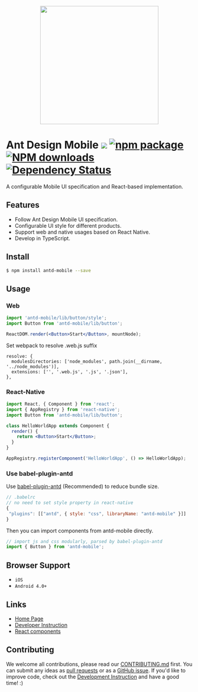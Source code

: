 <p align="center">
  <a href="http://mobile.ant.design">
    <img width="320" src="https://zos.alipayobjects.com/rmsportal/XyhtJExcOrXZnLv.png">
  </a>
</p>

# Ant Design Mobile [![](https://img.shields.io/travis/ant-design/ant-design-mobile.svg?style=flat-square)](https://travis-ci.org/ant-design/ant-design-mobile) [![npm package](https://img.shields.io/npm/v/antd-mobile.svg?style=flat-square)](https://www.npmjs.org/package/antd-mobile) [![NPM downloads](http://img.shields.io/npm/dm/antd-mobile.svg?style=flat-square)](https://npmjs.org/package/antd-mobile) [![Dependency Status](https://david-dm.org/ant-design/ant-design-mobile.svg?style=flat-square)](https://david-dm.org/ant-design/ant-design-mobile)

A configurable Mobile UI specification and React-based implementation.

## Features

- Follow Ant Design Mobile UI specification.
- Configurable UI style for different products.
- Support web and native usages based on React Native.
- Develop in TypeScript.

## Install

```bash
$ npm install antd-mobile --save
```

## Usage

### Web

```jsx
import 'antd-mobile/lib/button/style';
import Button from 'antd-mobile/lib/button';

ReactDOM.render(<Button>Start</Button>, mountNode);
```

Set webpack to resolve .web.js suffix

```
resolve: {
  modulesDirectories: ['node_modules', path.join(__dirname, '../node_modules')],
  extensions: ['', '.web.js', '.js', '.json'],
},
```

### React-Native

```jsx
import React, { Component } from 'react';
import { AppRegistry } from 'react-native';
import Button from 'antd-mobile/lib/button';

class HelloWorldApp extends Component {
  render() {
    return <Button>Start</Button>;
  }
}

AppRegistry.registerComponent('HelloWorldApp', () => HelloWorldApp);
```

### Use babel-plugin-antd

Use [babel-plugin-antd](https://github.com/ant-design/babel-plugin-antd) (Recommended) to reduce bundle size.

```js
// .babelrc
// no need to set style property in react-native
{
 "plugins": [["antd", { style: "css", libraryName: "antd-mobile" }]]
}
```

Then you can import components from antd-mobile directly.

```jsx
// import js and css modularly, parsed by babel-plugin-antd
import { Button } from 'antd-mobile';
```

## Browser Support

- `iOS`
- `Android 4.0+`

## Links

- [Home Page](http://mobile.ant.design)
- [Developer Instruction](http://github.com/ant-design/ant-design-mobile/blob/master/development.md)
- [React components](http://github.com/react-component/)

## Contributing

We welcome all contributions, please read our [CONTRIBUTING.md](https://github.com/ant-design/ant-design-mobile/blob/master/.github/CONTRIBUTING.md) first. You can submit any ideas as [pull requests](https://github.com/ant-design/ant-design-mobile/pulls) or as a [GitHub issue](https://github.com/ant-design/ant-design-mobile/issues). If you'd like to improve code, check out the [Development Instruction](https://github.com/ant-design/ant-design-mobile/blob/master/development.md) and have a good time! :)
